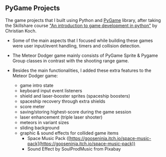 ## PyGame Projects

The game projects that I built using Python and [PyGame](https://www.pygame.org/docs/) library, after taking the Skillshare course ["An introduction to game development in python"](https://www.skillshare.com/classes/An-introduction-to-game-development-in-python/1357031970) by Christian Koch.

* Some of the main aspects that I focused while building these games were user input/event handling, timers and collision detection.

* The Meteor Dodger game mainly consists of PyGame Sprite & Pygame Group classes in contrast with the shooting range game. 

* Besides the main functionalities, I added these extra features to the Meteor Dodger game:
  - game intro state
  - keyboard input event listeners
  - shield and laser-booster sprites (spaceship boosters)
  - spaceship recovery through extra shields
  - score meter
  - saving/storing highest-score during the game session
  - laser enhancement (triple laser shooter)
  - meteors in variant sizes
  - sliding background
  - graphic & sound effects for collided game items
    - Space Music Pack ([https://gooseninja.itch.io/space-music-pack](https://gooseninja.itch.io/space-music-pack))
    - Sound Effect by SoulProdMusic from Pixabay